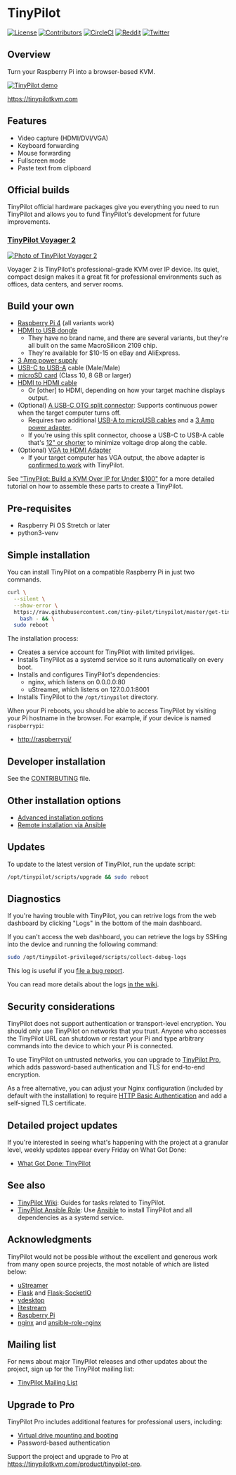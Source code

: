 # TinyPilot

[![License](http://img.shields.io/:license-mit-blue.svg?style=flat-square)](LICENSE)
[![Contributors](https://img.shields.io/github/contributors/tiny-pilot/tinypilot)](https://github.com/tiny-pilot/tinypilot/graphs/contributors)
[![CircleCI](https://circleci.com/gh/tiny-pilot/tinypilot.svg?style=svg)](https://circleci.com/gh/tiny-pilot/tinypilot)
[![Reddit](https://img.shields.io/badge/reddit-join-orange?logo=reddit)](https://www.reddit.com/r/tinypilot)
[![Twitter](https://img.shields.io/twitter/follow/tinypilotkvm?label=Twitter&style=social)](https://twitter.com/tinypilotkvm)

## Overview

Turn your Raspberry Pi into a browser-based KVM.

[![TinyPilot demo](https://raw.githubusercontent.com/tiny-pilot/tinypilot/master/readme-assets/demo-800w.gif)](https://raw.githubusercontent.com/tiny-pilot/tinypilot/master/readme-assets/demo.gif)

<https://tinypilotkvm.com>

## Features

- Video capture (HDMI/DVI/VGA)
- Keyboard forwarding
- Mouse forwarding
- Fullscreen mode
- Paste text from clipboard

## Official builds

TinyPilot official hardware packages give you everything you need to run TinyPilot and allows you to fund TinyPilot's development for future improvements.

### [TinyPilot Voyager 2](https://tinypilotkvm.com/product/tinypilot-voyager2)

[![Photo of TinyPilot Voyager 2](https://raw.githubusercontent.com/tiny-pilot/tinypilot/master/readme-assets/voyager2-600px.png)](https://tinypilotkvm.com/product/tinypilot-voyager2)

Voyager 2 is TinyPilot's professional-grade KVM over IP device. Its quiet, compact design makes it a great fit for professional environments such as offices, data centers, and server rooms.

## Build your own

- [Raspberry Pi 4](https://smile.amazon.com/dp/B07TD42S27) (all variants work)
- [HDMI to USB dongle](https://smile.amazon.com/dp/B08CXWPYQ8/)
  - They have no brand name, and there are several variants, but they're all built on the same MacroSilicon 2109 chip.
  - They're available for \$10-15 on eBay and AliExpress.
- [3 Amp power supply](https://smile.amazon.com/dp/B0728HB18G)
- [USB-C to USB-A](https://smile.amazon.com/dp/B01GGKYN0A/) cable (Male/Male)
- [microSD card](https://smile.amazon.com/dp/B073K14CVB/) (Class 10, 8 GB or larger)
- [HDMI to HDMI cable](https://smile.amazon.com/dp/B014I8SSD0/)
  - Or \[other\] to HDMI, depending on how your target machine displays output.
- (Optional) [A USB-C OTG split connector](https://tinypilotkvm.com/product/tinypilot-power-connector): Supports continuous power when the target computer turns off.
  - Requires two additional [USB-A to microUSB cables](https://smile.amazon.com/dp/B01JPDTZXK/) and a [3 Amp power adapter](https://smile.amazon.com/dp/B0728HB18G).
  - If you're using this split connector, choose a USB-C to USB-A cable that's [12" or shorter](https://smile.amazon.com/dp/B012V56D2A/) to minimize voltage drop along the cable.
- (Optional) [VGA to HDMI Adapter](https://smile.amazon.com/dp/B07121Y1Z3/)
  - If your target computer has VGA output, the above adapter is [confirmed to work](https://github.com/tiny-pilot/tinypilot/issues/76#issuecomment-664736402) with TinyPilot.

See ["TinyPilot: Build a KVM Over IP for Under \$100"](https://mtlynch.io/tinypilot/#how-to-build-your-own-tinypilot) for a more detailed tutorial on how to assemble these parts to create a TinyPilot.

## Pre-requisites

- Raspberry Pi OS Stretch or later
- python3-venv

## Simple installation

You can install TinyPilot on a compatible Raspberry Pi in just two commands.

```bash
curl \
  --silent \
  --show-error \
  https://raw.githubusercontent.com/tiny-pilot/tinypilot/master/get-tinypilot.sh | \
    bash - && \
  sudo reboot
```

The installation process:

- Creates a service account for TinyPilot with limited priviliges.
- Installs TinyPilot as a systemd service so it runs automatically on every boot.
- Installs and configures TinyPilot's dependencies:
  - nginx, which listens on 0.0.0.0:80
  - uStreamer, which listens on 127.0.0.1:8001
- Installs TinyPilot to the `/opt/tinypilot` directory.

When your Pi reboots, you should be able to access TinyPilot by visiting your Pi hostname in the browser. For example, if your device is named `raspberrypi`:

- [http://raspberrypi/](http://raspberrypi/)

## Developer installation

See the [CONTRIBUTING](CONTRIBUTING.md) file.

## Other installation options

- [Advanced installation options](https://github.com/tiny-pilot/tinypilot/wiki/Installation-Options#advanced-installation)
- [Remote installation via Ansible](https://github.com/tiny-pilot/tinypilot/wiki/Installation-Options#remote-installation)

## Updates

To update to the latest version of TinyPilot, run the update script:

```bash
/opt/tinypilot/scripts/upgrade && sudo reboot
```

## Diagnostics

If you're having trouble with TinyPilot, you can retrive logs from the web dashboard by clicking "Logs" in the bottom of the main dashboard.

If you can't access the web dashboard, you can retrieve the logs by SSHing into the device and running the following command:

```bash
sudo /opt/tinypilot-privileged/scripts/collect-debug-logs
```

This log is useful if you [file a bug report](https://github.com/tiny-pilot/tinypilot/issues/new?assignees=&labels=&template=bug_report.md&title=).

You can read more details about the logs [in the wiki](https://github.com/tiny-pilot/tinypilot/wiki/Troubleshooting-and-Diagnostics).

## Security considerations

TinyPilot does not support authentication or transport-level encryption. You should only use TinyPilot on networks that you trust. Anyone who accesses the TinyPilot URL can shutdown or restart your Pi and type arbitrary commands into the device to which your Pi is connected.

To use TinyPilot on untrusted networks, you can upgrade to [TinyPilot Pro](https://tinypilotkvm.com/product/tinypilot-pro), which adds password-based authentication and TLS for end-to-end encryption.

As a free alternative, you can adjust your Nginx configuration (included by default with the installation) to require [HTTP Basic Authentication](https://docs.nginx.com/nginx/admin-guide/security-controls/configuring-http-basic-authentication/) and add a self-signed TLS certificate.

## Detailed project updates

If you're interested in seeing what's happening with the project at a granular level, weekly updates appear every Friday on What Got Done:

- [What Got Done: TinyPilot](https://whatgotdone.com/michael/project/tinypilot)

## See also

- [TinyPilot Wiki](https://github.com/tiny-pilot/tinypilot/wiki): Guides for tasks related to TinyPilot.
- [TinyPilot Ansible Role](https://github.com/tiny-pilot/ansible-role-tinypilot): Use [Ansible](https://docs.ansible.com/ansible/latest/index.html) to install TinyPilot and all dependencies as a systemd service.

## Acknowledgments

TinyPilot would not be possible without the excellent and generous work from many open source projects, the most notable of which are listed below:

- [uStreamer](https://github.com/pikvm/ustreamer)
- [Flask](https://github.com/pallets/flask) and [Flask-SocketIO](https://flask-socketio.readthedocs.io/en/latest/)
- [vdesktop](https://github.com/Botspot/vdesktop)
- [litestream](https://litestream.io)
- [Raspberry Pi](https://www.raspberrypi.org/)
- [nginx](https://nginx.org/) and [ansible-role-nginx](https://github.com/geerlingguy/ansible-role-nginx)

## Mailing list

For news about major TinyPilot releases and other updates about the project, sign up for the TinyPilot mailing list:

- [TinyPilot Mailing List](https://tinypilotkvm.com/about)

## Upgrade to Pro

TinyPilot Pro includes additional features for professional users, including:

- [Virtual drive mounting and booting](https://tinypilotkvm.com/blog/whats-new-in-1-5#boot-into-a-virtual-disk-drive)
- Password-based authentication

Support the project and upgrade to Pro at <https://tinypilotkvm.com/product/tinypilot-pro>.
